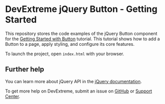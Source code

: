 # DevExtreme jQuery Button - Getting Started 

This repository stores the code examples of the jQuery Button component for the [Getting Started with Button](https://js.devexpress.com/Documentation/Guide/UI_Components/Button/Getting_Started_with_Button/) tutorial. This tutorial shows how to add a Button to a page, apply styling, and configure its core features.

To launch the project, open `index.html` with your browser.

## Further help

You can learn more about jQuery API in the [jQuery documentation](https://api.jquery.com/).

To get more help on DevExtreme, submit an issue on [GitHub](https://github.com/DevExpress/devextreme/issues) or [Support Center](https://www.devexpress.com/Support/Center/Question/Create).